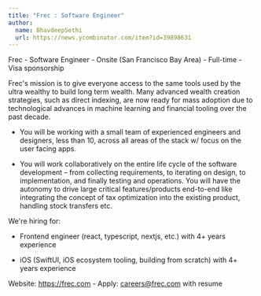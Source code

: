 ```yaml
---
title: "Frec : Software Engineer"
author:
  name: BhavdeepSethi
  url: https://news.ycombinator.com/item?id=39898631
---
```

Frec - Software Engineer - Onsite (San Francisco Bay Area) - Full-time - Visa sponsorship

Frec&#x27;s mission is to give everyone access to the same tools used by the ultra wealthy to build long term wealth. Many advanced wealth creation strategies, such as direct indexing, are now ready for mass adoption due to technological advances in machine learning and financial tooling over the past decade.

- You will be working with a small team of experienced engineers and designers, less than 10, across all areas of the stack w&#x2F; focus on the user facing apps.

- You will work collaboratively on the entire life cycle of the software development – from collecting requirements, to iterating on design, to implementation, and finally testing and operations. You will have the autonomy to drive large critical features&#x2F;products end-to-end like integrating the concept of tax optimization into the existing product, handling stock transfers etc.

We&#x27;re hiring for:

- Frontend engineer (react, typescript, nextjs, etc.) with 4+ years experience

- iOS (SwiftUI, iOS ecosystem tooling, building from scratch) with 4+ years experience

Website: <a href="https:&#x2F;&#x2F;frec.com" rel="nofollow">https:&#x2F;&#x2F;frec.com</a> - Apply: careers@frec.com with resume
